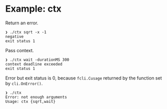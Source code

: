 # Example: ctx

Return an error.

```
❯ ./ctx sqrt -x -1
negative
exit status 1
```

Pass context.

```
❯ ./ctx wait -durationMS 300
context deadline exceeded
exit status 1
```

Error but exit status is 0, because `fcli.Cusage` returned by the function set by `cli.OnError()`.

```
❯ ./ctx
Error: not enough arguments
Usage: ctx {sqrt,wait}
```
